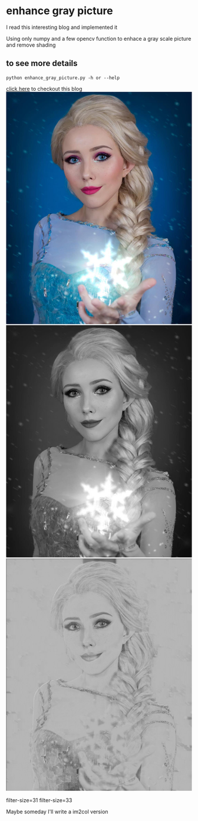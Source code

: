 # enhance gray picture
I read this interesting blog and implemented it

Using only numpy and a few opencv function to enhace a gray scale picture and remove shading

## to see more details 

    python enhance_gray_picture.py -h or --help



[click here](https://medium.com/swlh/enhancing-gray-scale-images-using-numpy-open-cv-9e6234a4d10d) to checkout this blog
![original picture](./images/elsa.jpg)
![gray scale picture](./images/middle.jpg)
![result](./images/result.jpg)

filter-size=31    filter-size=33

Maybe someday I'll write a im2col version

